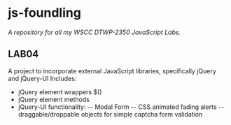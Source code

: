 js-foundling
==============

*A repository for all my WSCC DTWP-2350 JavaScript Labs.*

LAB04
--------------
A project to incorporate external JavaScript libraries, specifically jQuery and jQuery-UI
Includes:
- jQuery element wrappers $()
- jQuery element methods
- jQuery-UI functionality:
-- Modal Form
-- CSS animated fading alerts
-- draggable/droppable objects for simple captcha form validation
